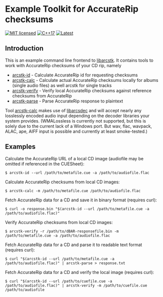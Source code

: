 # Example Toolkit for AccurateRip checksums

[![MIT licensed](https://img.shields.io/badge/license-MIT-blue.svg)](./LICENSE)
[![C++17](https://img.shields.io/badge/C++-17-darkblue.svg)](./API.md)
[![Latest](https://img.shields.io/badge/dynamic/json.svg?url=https://codeberg.org/api/v1/repos/tristero/arcs-tools/releases&label=latest&query=$.0.name&color=yellowgreen)](https://codeberg.org/tristero/arcs-tools/releases)


## Introduction

This is an example command line frontend to [libarcstk][1]. It contains tools to
work with AccurateRip checksums of your CD rip, namely

- [arcstk-id](./doc/texts/README.arcstk-id.md) - Calculate AccurateRip id
  for requesting checksums
- [arcstk-calc](./doc/texts/README.arcstk-calc.md) - Calculate actual
  AccurateRip checksums locally for albums (single audio files) as well arcstk
  for single tracks
- [arcstk-verify](./doc/texts/README.arcstk-verify.md) - Verify local
  AccurateRip checksums against reference checksums from AccurateRip
- [arcstk-parse](./doc/texts/README.arcstk-parse.md) - Parse AccurateRip
  response to plaintext

Tool [arcstk-calc](./doc/texts/README.arcstk-calc.md) makes use of
[libarcsdec][2] and will accept nearly any losslessly encoded audio input
depending on the decoder libraries your system provides. (WMALossless is
currently not supported, but this is solely due to the current lack of a Windows
port. But wav, flac, wavpack, ALAC, ape, AIFF input is possible and currently at
least smoke-tested.)


## Examples

Calculate the AccurateRip URL of a local CD image (audiofile may be omitted if
referenced in the CUESheet):
```console
$ arcstk-id --url /path/to/metafile.cue -a /path/to/audiofile.flac
```
Calculate AccurateRip checksums from local CD images:
```console
$ arcstk-calc -m /path/to/metafile.cue /path/to/audiofile.flac
```
Fetch AccurateRip data for a CD and save it in binary format (requires curl):
```console
$ curl -o response.bin "$(arcstk-id --url /path/to/metafile.cue -a /path/to/audiofile.flac)"
```
Verify AccurateRip checksums from local CD images:
```console
$ arcstk-verify -r /path/to/dBAR-responsefile.bin -m /path/to/metafile.cue -a /path/to/audiofile.flac
```
Fetch AccurateRip data for a CD and parse it to readable text format (requires
curl):
```console
$ curl "$(arcstk-id --url /path/to/metafile.cue -a /path/to/audiofile.flac)" | arcstk-parse > response.txt
```
Fetch AccurateRip data for a CD and verify the local image (requires curl):
```console
$ curl "$(arcstk-id --url /path/to/cuefile.cue -a /path/to/audiofile.flac)" | arcstk-verify -m /path/to/cuefile.cue /path/to/audiofile
```

[1]: https://codeberg.org/tristero/libarcstk
[2]: https://codeberg.org/tristero/libarcsdec

